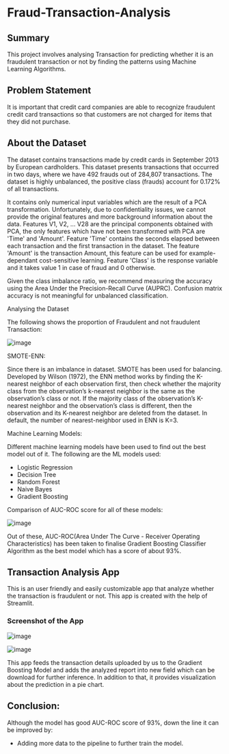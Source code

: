 # Fraud-Transaction-Analysis
## Summary
This project involves analysing Transaction for predicting whether it is an fraudulent transaction or not by finding the patterns using Machine Learning Algorithms.

## Problem Statement
It is important that credit card companies are able to recognize fraudulent credit card transactions so that customers are not charged for items that they did not purchase.

## About the Dataset
The dataset contains transactions made by credit cards in September 2013 by European cardholders.
This dataset presents transactions that occurred in two days, where we have 492 frauds out of 284,807 transactions. The dataset is highly unbalanced, the positive class (frauds) account for 0.172% of all transactions.

It contains only numerical input variables which are the result of a PCA transformation. Unfortunately, due to confidentiality issues, we cannot provide the original features and more background information about the data. Features V1, V2, … V28 are the principal components obtained with PCA, the only features which have not been transformed with PCA are 'Time' and 'Amount'. Feature 'Time' contains the seconds elapsed between each transaction and the first transaction in the dataset. The feature 'Amount' is the transaction Amount, this feature can be used for example-dependant cost-sensitive learning. Feature 'Class' is the response variable and it takes value 1 in case of fraud and 0 otherwise.

Given the class imbalance ratio, we recommend measuring the accuracy using the Area Under the Precision-Recall Curve (AUPRC). Confusion matrix accuracy is not meaningful for unbalanced classification.

Analysing the Dataset

The following shows the proportion of Fraudulent and not fraudulent Transaction:

![image](https://user-images.githubusercontent.com/85822284/203844372-428c9718-051f-42e2-9c6e-4444faba50c5.png)

SMOTE-ENN:

Since there is an imbalance in dataset. SMOTE has been used for balancing. Developed by Wilson (1972), the ENN method works by finding the K-nearest neighbor of each observation first, then check whether the majority class from the observation’s k-nearest neighbor is the same as the observation’s class or not. If the majority class of the observation’s K-nearest neighbor and the observation’s class is different, then the observation and its K-nearest neighbor are deleted from the dataset. In default, the number of nearest-neighbor used in ENN is K=3.

Machine Learning Models:

Different machine learning models have been used to find out the best model out of it. The following are the ML models used:

 - Logistic Regression
 - Decision Tree
 - Random Forest
 - Naive Bayes
 - Gradient Boosting 

Comparison of AUC-ROC score for all of these models:

![image](https://user-images.githubusercontent.com/85822284/203844760-526b64d9-128b-4fd4-90b5-0dc082bffdb9.png)


Out of these, AUC-ROC(Area Under The Curve - Receiver Operating Characteristics) has been taken to finalise Gradient Boosting Classifier Algorithm as the best model which has a score of about 93%. 

## Transaction Analysis App

This is an user friendly and easily customizable app that analyze whether the transaction is fraudulent or not. This app is created with the help of Streamlit.

### Screenshot of the App

![image](https://user-images.githubusercontent.com/85822284/203845385-e901e4f6-b8e0-468d-86d0-aeffb81b0213.png)


![image](https://user-images.githubusercontent.com/85822284/203845426-d418f68c-ff7a-420b-9b46-4d35f49dd93d.png)


This app feeds the transaction details uploaded by us to the Gradient Boosting Model and adds the analyzed report into new field which can be download for further inference. In addition to that, it provides visualization about the prediction in a pie chart.

## Conclusion:

Although the model has good AUC-ROC score of 93%, down the line it can be improved by:

 - Adding more data to the pipeline to further train the model.
